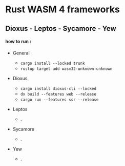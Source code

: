 # Rust WASM 4 frameworks
## Dioxus - Leptos - Sycamore - Yew

#### how to run :
- General
  - `cargo install --locked trunk`
  - `rustup target add wasm32-unknown-unknown`


- Dioxus
  - `cargo install dioxus-cli --locked`
  - `dx build --features web --release`
  - `cargo run --features ssr --release`


- Leptos
  - .


- Sycamore
  - .


- Yew
  - .